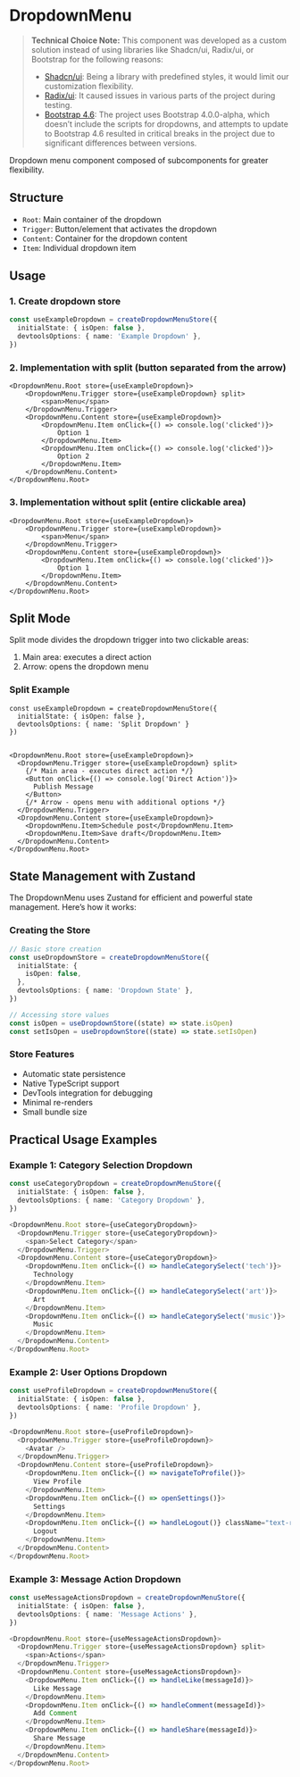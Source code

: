 # DropdownMenu

> **Technical Choice Note:** This component was developed as a custom solution instead of using libraries like Shadcn/ui, Radix/ui, or Bootstrap for the following reasons:
>
> - [Shadcn/ui](https://ui.shadcn.com/docs/): Being a library with predefined styles, it would limit our customization flexibility.
> - [Radix/ui](https://www.radix-ui.com/themes/docs): It caused issues in various parts of the project during testing.
> - [Bootstrap 4.6](https://getbootstrap.com/docs/4.6): The project uses Bootstrap 4.0.0-alpha, which doesn’t include the scripts for dropdowns, and attempts to update to Bootstrap 4.6 resulted in critical breaks in the project due to significant differences between versions.

Dropdown menu component composed of subcomponents for greater flexibility.

## Structure

- `Root`: Main container of the dropdown
- `Trigger`: Button/element that activates the dropdown
- `Content`: Container for the dropdown content
- `Item`: Individual dropdown item

## Usage

### 1. Create dropdown store

```typescript
const useExampleDropdown = createDropdownMenuStore({
  initialState: { isOpen: false },
  devtoolsOptions: { name: 'Example Dropdown' },
})
```

### 2. Implementation with split (button separated from the arrow)

```
<DropdownMenu.Root store={useExampleDropdown}>
    <DropdownMenu.Trigger store={useExampleDropdown} split>
        <span>Menu</span>
    </DropdownMenu.Trigger>
    <DropdownMenu.Content store={useExampleDropdown}>
        <DropdownMenu.Item onClick={() => console.log('clicked')}>
            Option 1
        </DropdownMenu.Item>
        <DropdownMenu.Item onClick={() => console.log('clicked')}>
            Option 2
        </DropdownMenu.Item>
    </DropdownMenu.Content>
</DropdownMenu.Root>
```

### 3. Implementation without split (entire clickable area)

```
<DropdownMenu.Root store={useExampleDropdown}>
    <DropdownMenu.Trigger store={useExampleDropdown}>
        <span>Menu</span>
    </DropdownMenu.Trigger>
    <DropdownMenu.Content store={useExampleDropdown}>
        <DropdownMenu.Item onClick={() => console.log('clicked')}>
            Option 1
        </DropdownMenu.Item>
    </DropdownMenu.Content>
</DropdownMenu.Root>
```

## Split Mode

Split mode divides the dropdown trigger into two clickable areas:

1. Main area: executes a direct action
2. Arrow: opens the dropdown menu

### Split Example

```
const useExampleDropdown = createDropdownMenuStore({
  initialState: { isOpen: false },
  devtoolsOptions: { name: 'Split Dropdown' }
})


<DropdownMenu.Root store={useExampleDropdown}>
  <DropdownMenu.Trigger store={useExampleDropdown} split>
    {/* Main area - executes direct action */}
    <Button onClick={() => console.log('Direct Action')}>
      Publish Message
    </Button>
    {/* Arrow - opens menu with additional options */}
  </DropdownMenu.Trigger>
  <DropdownMenu.Content store={useExampleDropdown}>
    <DropdownMenu.Item>Schedule post</DropdownMenu.Item>
    <DropdownMenu.Item>Save draft</DropdownMenu.Item>
  </DropdownMenu.Content>
</DropdownMenu.Root>
```

## State Management with Zustand

The DropdownMenu uses Zustand for efficient and powerful state management. Here’s how it works:

### Creating the Store

```typescript
// Basic store creation
const useDropdownStore = createDropdownMenuStore({
  initialState: {
    isOpen: false,
  },
  devtoolsOptions: { name: 'Dropdown State' },
})

// Accessing store values
const isOpen = useDropdownStore((state) => state.isOpen)
const setIsOpen = useDropdownStore((state) => state.setIsOpen)
```

### Store Features

- Automatic state persistence
- Native TypeScript support
- DevTools integration for debugging
- Minimal re-renders
- Small bundle size

## Practical Usage Examples

### Example 1: Category Selection Dropdown

```typescript
const useCategoryDropdown = createDropdownMenuStore({
  initialState: { isOpen: false },
  devtoolsOptions: { name: 'Category Dropdown' },
})

<DropdownMenu.Root store={useCategoryDropdown}>
  <DropdownMenu.Trigger store={useCategoryDropdown}>
    <span>Select Category</span>
  </DropdownMenu.Trigger>
  <DropdownMenu.Content store={useCategoryDropdown}>
    <DropdownMenu.Item onClick={() => handleCategorySelect('tech')}>
      Technology
    </DropdownMenu.Item>
    <DropdownMenu.Item onClick={() => handleCategorySelect('art')}>
      Art
    </DropdownMenu.Item>
    <DropdownMenu.Item onClick={() => handleCategorySelect('music')}>
      Music
    </DropdownMenu.Item>
  </DropdownMenu.Content>
</DropdownMenu.Root>
```

### Example 2: User Options Dropdown

```typescript
const useProfileDropdown = createDropdownMenuStore({
  initialState: { isOpen: false },
  devtoolsOptions: { name: 'Profile Dropdown' },
})

<DropdownMenu.Root store={useProfileDropdown}>
  <DropdownMenu.Trigger store={useProfileDropdown}>
    <Avatar />
  </DropdownMenu.Trigger>
  <DropdownMenu.Content store={useProfileDropdown}>
    <DropdownMenu.Item onClick={() => navigateToProfile()}>
      View Profile
    </DropdownMenu.Item>
    <DropdownMenu.Item onClick={() => openSettings()}>
      Settings
    </DropdownMenu.Item>
    <DropdownMenu.Item onClick={() => handleLogout()} className="text-red-500">
      Logout
    </DropdownMenu.Item>
  </DropdownMenu.Content>
</DropdownMenu.Root>
```

### Example 3: Message Action Dropdown

```typescript
const useMessageActionsDropdown = createDropdownMenuStore({
  initialState: { isOpen: false },
  devtoolsOptions: { name: 'Message Actions' },
})

<DropdownMenu.Root store={useMessageActionsDropdown}>
  <DropdownMenu.Trigger store={useMessageActionsDropdown} split>
    <span>Actions</span>
  </DropdownMenu.Trigger>
  <DropdownMenu.Content store={useMessageActionsDropdown}>
    <DropdownMenu.Item onClick={() => handleLike(messageId)}>
      Like Message
    </DropdownMenu.Item>
    <DropdownMenu.Item onClick={() => handleComment(messageId)}>
      Add Comment
    </DropdownMenu.Item>
    <DropdownMenu.Item onClick={() => handleShare(messageId)}>
      Share Message
    </DropdownMenu.Item>
  </DropdownMenu.Content>
</DropdownMenu.Root>
```
